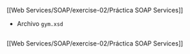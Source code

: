 [[Web Services/SOAP/exercise-02/Práctica SOAP Services]]

- Archivo `gym.xsd`

```xml

```

[[Web Services/SOAP/exercise-02/Práctica SOAP Services]]